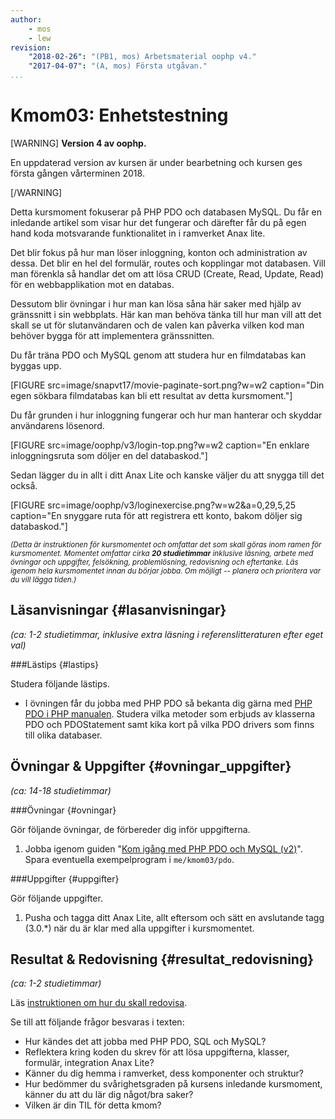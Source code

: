```yaml
---
author:
    - mos
    - lew
revision:
    "2018-02-26": "(PB1, mos) Arbetsmaterial oophp v4."
    "2017-04-07": "(A, mos) Första utgåvan."
...
```

Kmom03: Enhetstestning <!-- PHP PDO och MySQL -->
==================================

[WARNING]
**Version 4 av oophp.**

En uppdaterad version av kursen är under bearbetning och kursen ges första gången vårterminen 2018.

[/WARNING]

<!--
Enhetstesta Guess?
Gör enhetstestning på tärningsspelet?

Integrera "Gissa mitt nummer" med ramverkets klasser".
    * redirect
    * egen Game-klass
    * ej direkt access till GET, POST, SESSION

Låt stud integrera sitt eget spel med ramverkets klasser.

Inför enhetstestning, visa genom spelet "Gissa mitt nummer" och låt studenten skapa enhetstester till sitt egna spel.

-->

<!--stop-->

Detta kursmoment fokuserar på PHP PDO och databasen MySQL. Du får en inledande artikel som visar hur det fungerar och därefter får du på egen hand koda motsvarande funktionalitet in i ramverket Anax lite.

Det blir fokus på hur man löser inloggning, konton och administration av dessa. Det blir en hel del formulär, routes och kopplingar mot databasen. Vill man förenkla så handlar det om att lösa CRUD (Create, Read, Update, Read) för en webbapplikation mot en databas.

Dessutom blir övningar i hur man kan lösa såna här saker med hjälp av gränssnitt i sin webbplats. Här kan man behöva tänka till hur man vill att det skall se ut för slutanvändaren och de valen kan påverka vilken kod man behöver bygga för att implementera gränssnitten.

Du får träna PDO och MySQL genom att studera hur en filmdatabas kan byggas upp.

[FIGURE src=image/snapvt17/movie-paginate-sort.png?w=w2 caption="Din egen sökbara filmdatabas kan bli ett resultat av detta kursmoment."]

Du får grunden i hur inloggning fungerar och hur man hanterar och skyddar användarens lösenord.

[FIGURE src=image/oophp/v3/login-top.png?w=w2 caption="En enklare inloggningsruta som döljer en del databaskod."]

Sedan lägger du in allt i ditt Anax Lite och kanske väljer du att snygga till det också.

[FIGURE src=image/oophp/v3/loginexercise.png?w=w2&a=0,29,5,25 caption="En snyggare ruta för att registrera ett konto, bakom döljer sig databaskod."]

<!--
Använd anax/database som wrapper, visa hur den används via coachen.

Login som mindre exempel? Hur kryptera lösenordet?
Eshop som/med användaredelen.
-->


<small><i>(Detta är instruktionen för kursmomentet och omfattar det som skall göras inom ramen för kursmomentet. Momentet omfattar cirka **20 studietimmar** inklusive läsning, arbete med övningar och uppgifter, felsökning, problemlösning, redovisning och eftertanke. Läs igenom hela kursmomentet innan du börjar jobba. Om möjligt -- planera och prioritera var du vill lägga tiden.)</i></small>




Läsanvisningar  {#lasanvisningar}
---------------------------------

*(ca: 1-2 studietimmar, inklusive extra läsning i referenslitteraturen efter eget val)*



###Lästips {#lastips}

Studera följande lästips.

* I övningen får du jobba med PHP PDO så bekanta dig gärna med [PHP PDO i PHP manualen](http://php.net/manual/en/book.pdo.php). Studera vilka metoder som erbjuds av klasserna PDO och PDOStatement samt kika kort på vilka PDO drivers som finns till olika databaser. 



Övningar & Uppgifter  {#ovningar_uppgifter}
-------------------------------------------

*(ca: 14-18 studietimmar)*


###Övningar {#ovningar}

Gör följande övningar, de förbereder dig inför uppgifterna.

1. Jobba igenom guiden "[Kom igång med PHP PDO och MySQL (v2)](kunskap/kom-igang-med-php-pdo-och-mysql-v2)". Spara eventuella exempelprogram i `me/kmom03/pdo`.

<!--
1. Jobba igenom artikeln "[Logga in med sessioner och cookies](kunskap/sessioner-cookies-login)". Spara eventuella exempelprogram i `me/kmom03/login`. Ett bra tips är att göra ditt egna lilla testprogram för att kolla hur inloggningen kan/skall fungera.
-->



###Uppgifter {#uppgifter}

Gör följande uppgifter.

1. Pusha och tagga ditt Anax Lite, allt eftersom och sätt en avslutande tagg (3.0.\*) när du är klar med alla uppgifter i kursmomentet.

<!--
Visa filmer via annan vy än bara tabell.

1. Gör uppgiften "[Inloggning till Anax Lite](uppgift/inloggning-till-anax-lite)". Spara dina filer under `me/anax-lite`.

1. Gör uppgiften ["Admin gränssnitt för hantering av användare och konton"](uppgift/admin-granssnitt-for-hantering-av-anvandare-och-konton). Dina filer skall sparas under `me/anax-lite`.
-->



Resultat & Redovisning  {#resultat_redovisning}
-----------------------------------------------

*(ca: 1-2 studietimmar)*

Läs [instruktionen om hur du skall redovisa](./../redovisa).

Se till att följande frågor besvaras i texten:

* Hur kändes det att jobba med PHP PDO, SQL och MySQL?
* Reflektera kring koden du skrev för att lösa uppgifterna, klasser, formulär, integration Anax Lite?
* Känner du dig hemma i ramverket, dess komponenter och struktur?
* Hur bedömmer du svårighetsgraden på kursens inledande kursmoment, känner du att du lär dig något/bra saker?
* Vilken är din TIL för detta kmom?
